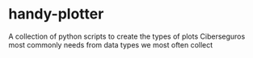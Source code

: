 # handy-plotter
A collection of python scripts to create the types of plots Ciberseguros most commonly needs from data types we most often collect
